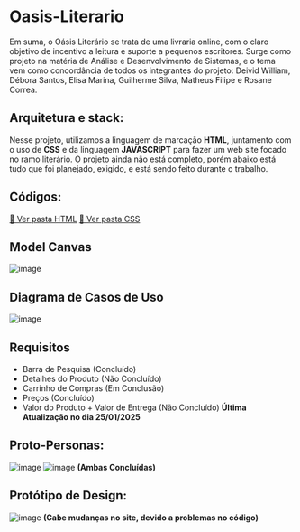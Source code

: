 # Oasis-Literario
Em suma, o Oásis Literário se trata de uma livraria online, com o claro objetivo de incentivo a leitura e suporte a pequenos escritores.
Surge como projeto na matéria de Análise e Desenvolvimento de Sistemas, e o tema vem como concordância de todos os integrantes do projeto: 
Deivid William, Débora Santos, Elisa Marina, Guilherme Silva, Matheus Filipe e Rosane Correa.

## Arquitetura e stack:
Nesse projeto, utilizamos a linguagem de marcação **HTML**, juntamento com o uso de **CSS** e da linguagem **JAVASCRIPT** para fazer um web site focado no ramo literário. 
O projeto ainda não está completo, porém abaixo está tudo que foi planejado, exigido, e está sendo feito durante o trabalho.

## Códigos:
[📁 Ver pasta HTML](./HTML)
[📁 Ver pasta CSS](./CSS)


## Model Canvas
![image](https://github.com/user-attachments/assets/e7870084-f9c7-4cfc-b04d-be5b3340986c)

## Diagrama de Casos de Uso
![image](https://github.com/user-attachments/assets/8a9d6bbd-2f5f-45ff-b511-cd5217f591e9)

## Requisitos
- Barra de Pesquisa (Concluído)
- Detalhes do Produto (Não Concluído)
- Carrinho de Compras (Em Conclusão)
- Preços (Concluído)
- Valor do Produto + Valor de Entrega (Não Concluído)
  **Última Atualização no dia 25/01/2025**

## Proto-Personas:
![image](https://github.com/user-attachments/assets/59a6091f-b374-4b33-9510-f5c1ec679cf6)
![image](https://github.com/user-attachments/assets/d330df59-8928-4555-9ef8-e9d49befdb24)
**(Ambas Concluídas)**


## Protótipo de Design:
![image](https://github.com/user-attachments/assets/cd44cc04-be9c-43ea-a2af-20a4548e97a3)
**(Cabe mudanças no site, devido a problemas no código)**

  
 
 


